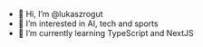 - 👋 Hi, I’m @lukaszrogut
- 👀 I’m interested in AI, tech and sports
- 🌱 I’m currently learning TypeScript and NextJS

<!---
lukaszrogut/lukaszrogut is a ✨ special ✨ repository because its `README.md` (this file) appears on your GitHub profile.
You can click the Preview link to take a look at your changes.
--->
